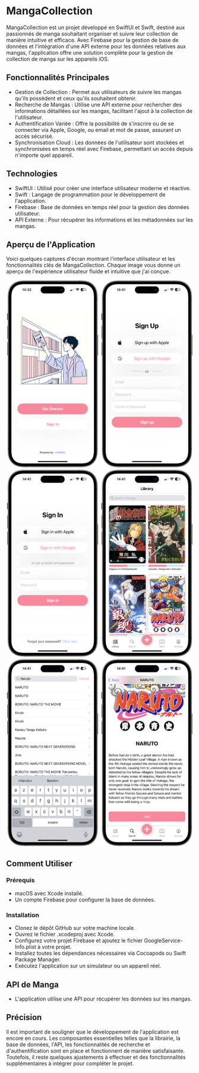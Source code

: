 # MangaCollection

MangaCollection est un projet développé en SwiftUI et Swift, destiné aux passionnés de manga souhaitant organiser et suivre leur collection de manière intuitive et efficace. Avec Firebase pour la gestion de base de données et l'intégration d'une API externe pour les données relatives aux mangas, l'application offre une solution complète pour la gestion de collection de manga sur les appareils iOS.

## Fonctionnalités Principales

* Gestion de Collection : Permet aux utilisateurs de suivre les mangas qu'ils possèdent et ceux qu'ils souhaitent obtenir.
* Recherche de Mangas : Utilise une API externe pour rechercher des informations détaillées sur les mangas, facilitant l'ajout à la collection de l'utilisateur.
* Authentification Variée : Offre la possibilité de s'inscrire ou de se connecter via Apple, Google, ou email et mot de passe, assurant un accès sécurisé.
* Synchronisation Cloud : Les données de l'utilisateur sont stockées et synchronisées en temps réel avec Firebase, permettant un accès depuis n'importe quel appareil.

## Technologies

* SwiftUI : Utilisé pour créer une interface utilisateur moderne et réactive.
* Swift : Langage de programmation pour le développement de l'application.
* Firebase : Base de données en temps réel pour la gestion des données utilisateur.
* API Externe : Pour récupérer les informations et les métadonnées sur les mangas.

## Aperçu de l'Application

Voici quelques captures d'écran montrant l'interface utilisateur et les fonctionnalités clés de MangaCollection. Chaque image vous donne un aperçu de l'expérience utilisateur fluide et intuitive que j'ai conçue.

<p align="center">
  <img src="https://github.com/hahajjaj/MangaCollection/blob/main/images/IMG_3395-portrait.png" alt="HomeScreen" width="250" height="auto">
  <img src="https://github.com/hahajjaj/MangaCollection/blob/main/images/IMG_3397-portrait.png" alt="SignIn Screen" width="250" height="auto">
  <img src="https://github.com/hahajjaj/MangaCollection/blob/main/images/IMG_3398-portrait.png" alt="SignUp Screen" width="250" height="auto">
  <img src="https://github.com/hahajjaj/MangaCollection/blob/main/images/IMG_3399-portrait.png" alt="Library Screen" width="250" height="auto">
  <img src="https://github.com/hahajjaj/MangaCollection/blob/main/images/IMG_3400-portrait.png" alt="Search Screen" width="250" height="auto">
  <img src="https://github.com/hahajjaj/MangaCollection/blob/main/images/IMG_3401-portrait.png" alt="Manga Screen" width="250" height="auto">
</p>

## Comment Utiliser
### Prérequis
* macOS avec Xcode installé.
* Un compte Firebase pour configurer la base de données.
### Installation
* Clonez le dépôt GitHub sur votre machine locale.
* Ouvrez le fichier .xcodeproj avec Xcode.
* Configurez votre projet Firebase et ajoutez le fichier GoogleService-Info.plist à votre projet.
* Installez toutes les dépendances nécessaires via Cocoapods ou Swift Package Manager.
* Exécutez l'application sur un simulateur ou un appareil réel.

## API de Manga
* L'application utilise une API pour récupérer les données sur les mangas.

## Précision
Il est important de souligner que le développement de l'application est encore en cours. Les composantes essentielles telles que la librairie, la base de données, l'API, les fonctionnalités de recherche et d'authentification sont en place et fonctionnent de manière satisfaisante. Toutefois, il reste quelques ajustements à effectuer et des fonctionnalités supplémentaires à intégrer pour compléter le projet.

